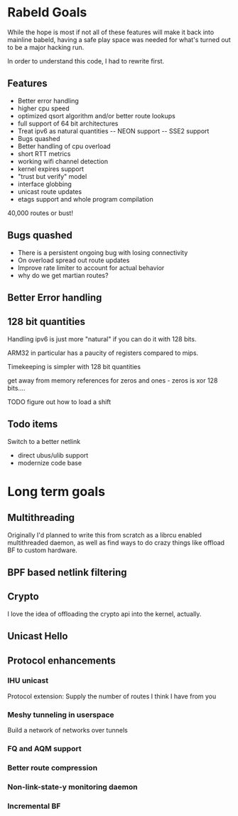 # Rabeld Goals

While the hope is most if not all of these features will make it back
into mainline babeld, having a safe play space was needed for what's
turned out to be a major hacking run.

In order to understand this code, I had to rewrite first.

## Features

- Better error handling
- higher cpu speed
- optimized qsort algorithm and/or better route lookups
- full support of 64 bit architectures
- Treat ipv6 as natural quantities
-- NEON support
-- SSE2 support
- Bugs quashed
- Better handling of cpu overload
- short RTT metrics
- working wifi channel detection
- kernel expires support
- "trust but verify" model
- interface globbing
- unicast route updates
- etags support and whole program compilation

40,000 routes or bust!

## Bugs quashed

- There is a persistent ongoing bug with losing connectivity
- On overload spread out route updates
- Improve rate limiter to account for actual behavior
- why do we get martian routes?

## Better Error handling

## 128 bit quantities

Handling ipv6 is just more "natural" if you can do it with 128 bits.

ARM32 in particular has a paucity of registers compared to mips.

Timekeeping is simpler with 128 bit quantities

get away from memory references for zeros and ones - zeros is xor 128
bits....

TODO figure out how to load a shift

## Todo items

Switch to a better netlink
- direct ubus/ulib support
- modernize code base

# Long term goals

## Multithreading

Originally I'd planned to write this from scratch as a librcu enabled
multithreaded daemon, as well as find ways to do crazy things like
offload BF to custom hardware.

## BPF based netlink filtering

## Crypto

I love the idea of offloading the crypto api into the kernel, actually.

## Unicast Hello

## Protocol enhancements

### IHU unicast

Protocol extension: Supply the number of routes I think I have from you

### Meshy tunneling in userspace

Build a network of networks over tunnels

### FQ and AQM support

### Better route compression

### Non-link-state-y monitoring daemon

### Incremental BF
